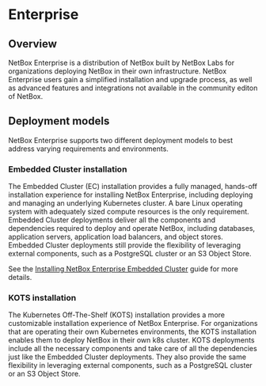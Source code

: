 # Enterprise

## Overview

NetBox Enterprise is a distribution of NetBox built by NetBox Labs for organizations deploying NetBox in their own infrastructure. NetBox Enterprise users gain a simplified installation and upgrade process, as well as advanced features and integrations not available in the community editon of NetBox.


## Deployment models

NetBox Enterprise supports two different deployment models to best address varying requirements and environments. 

### Embedded Cluster installation

The Embedded Cluster (EC) installation provides a fully managed, hands-off installation experience for installing NetBox Enterprise, including deploying and managing an underlying Kubernetes cluster. A bare Linux operating system with adequately sized compute resources is the only requirement. Embedded Cluster deployments deliver all the components and dependencies required to deploy and operate NetBox, including databases, application servers, application load balancers, and object stores. Embedded Cluster deployments still provide the flexibility of leveraging external components, such as a PostgreSQL cluster or an S3 Object Store.

See the [Installing NetBox Enterprise Embedded Cluster](nbe-ec.md) guide for more details.

### KOTS installation

The Kubernetes Off-The-Shelf (KOTS) installation provides a more customizable installation experience of NetBox Enterprise. For organizations that are  operating their own Kubernetes environments, the KOTS installation enables them to deploy NetBox in their own k8s cluster. KOTS deployments include all the necessary components and take care of all the dependencies just like the Embedded Cluster deployments. They also provide the same flexibility in leveraging external components, such as a PostgreSQL cluster or an S3 Object Store.